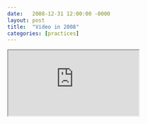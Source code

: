```yaml
---
date:   2008-12-31 12:00:00 -0000
layout: post
title:  "Video in 2008"
categories: [practices]
---
```

<iframe src="https://www.youtube.com/embed/MUpuOt3_ZSU?rel=0" allowfullscreen="allowfullscreen"></iframe>
